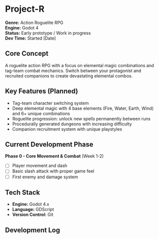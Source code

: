 # Project-R

**Genre:** Action Roguelite RPG  
**Engine:** Godot 4  
**Status:** Early prototype / Work in progress  
**Dev Time:** Started [Date]

## Core Concept
A roguelite action RPG with a focus on elemental magic combinations and 
tag-team combat mechanics. Switch between your protagonist and recruited 
companions to create devastating elemental combos.

## Key Features (Planned)
- Tag-team character switching system
- Deep elemental magic with 4 base elements (Fire, Water, Earth, Wind) 
  and 6+ unique combinations
- Roguelite progression: unlock new spells permanently between runs
- Procedurally generated dungeons with increasing difficulty
- Companion recruitment system with unique playstyles

## Current Development Phase
**Phase 0 - Core Movement & Combat** (Week 1-2)
- [ ] Player movement and dash
- [ ] Basic slash attack with proper game feel
- [ ] First enemy and damage system

## Tech Stack
- **Engine:** Godot 4.x
- **Language:** GDScript
- **Version Control:** Git

## Development Log
